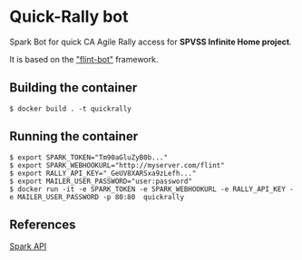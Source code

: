 Quick-Rally bot
===============

Spark Bot for quick CA Agile Rally access for **SPVSS Infinite Home project**.

It is based on the ["flint-bot"](https://github.com/flint-bot/flint) framework.

## Building the container

    $ docker build . -t quickrally

## Running the container

    $ export SPARK_TOKEN="Tm90aGluZyB0b..."
    $ export SPARK_WEBHOOKURL="http://myserver.com/flint"
    $ export RALLY_API_KEY="_GeUV8XARSxa9zLefh..."
    $ export MAILER_USER_PASSWORD="user:password"
    $ docker run -it -e SPARK_TOKEN -e SPARK_WEBHOOKURL -e RALLY_API_KEY -e MAILER_USER_PASSWORD -p 80:80  quickrally

## References

[Spark API](https://spark.laravel.com/docs/3.0/api)

